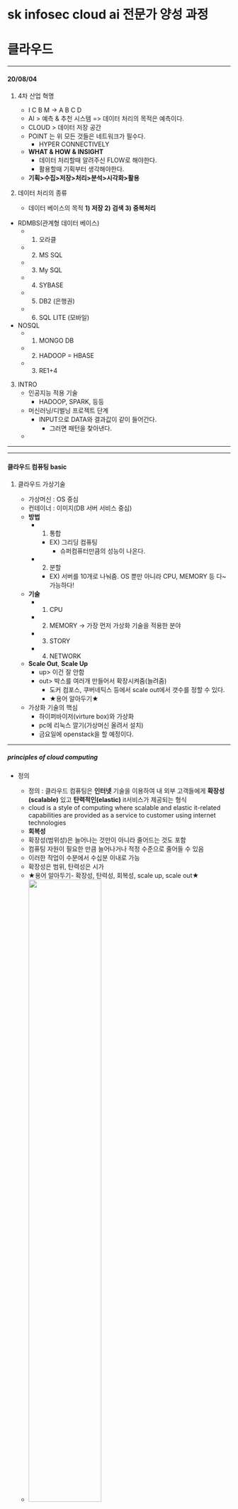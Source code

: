 # sk infosec cloud ai 전문가 양성 과정

# 클라우드 


***
#### 20/08/04
#### 
1. 4차 산업 혁명
    * I C B M -> A B C D
    * AI > 예측 & 추천 시스템 => 데이터 처리의 목적은 예측이다.
    * CLOUD > 데이터 저장 공간
    * POINT 는 위 모든 것들은 네트워크가 필수다.
        * HYPER CONNECTIVELY
    * __WHAT & HOW & INSIGHT__
        - 데이터 처리할때 알려주신 FLOW로 해야한다.
        - 활용할때 기획부터 생각해야한다.
    
    + __기획>수집>저장>처리>분석>시각화>활용__
           

2. 데이터 처리의 종류
    - 데이터 베이스의 목적 __1) 저장 2) 검색 3) 중복처리__
* RDMBS(관계형 데이터 베이스)
    - 1. 오라클
    - 2. MS SQL
    - 3. My SQL
    - 4. SYBASE
    - 5. DB2 (은행권)
    - 6. SQL LITE (모바일)
* NOSQL
    - 1. MONGO DB
    - 2. HADOOP = HBASE
    - 3. RE1+4


3. INTRO
    * 인공지능 적용 기술 
        - HADOOP, SPARK, 등등
    * 머신러닝/디벌닝 프로젝트 단계
        - INPUT으로 DATA와 결과값이 같이 들어간다.
            - 그러면 패턴을 찾아낸다.
    * 

***
***
#### 클라우드 컴퓨팅 basic

1. 클라우드 가상기술
    * 가상머신 : OS 중심
    * 컨테이너 : 이미지(DB 서버 서비스 중심)

    + __방법__
        - 1) 통합
            - EX) 그리딩 컴퓨팅
                - 슈퍼컴퓨터만큼의 성능이 나온다.
        - 2) 분할
            - EX) 서버를 10개로 나눠줌. OS 뿐만 아니라 CPU, MEMORY 등 다~ 가능하다!
    + __기술__
        - 1) CPU
        - 2) MEMORY -> 가장 먼저 가상화 기술을 적용한 분야
        - 3) STORY
        - 4) NETWORK
    + __Scale Out__, __Scale Up__
        - up> 이건 잘 안함
        - out> 박스를 여러개 만들어서 확장시켜줌(늘려줌)
            - 도커 컴포스, 쿠버네틱스 등에서 scale out에서 갯수를 정할 수 있다. 
            - ★용어 알아두기★

    * 가상화 기술의 핵심
        - 하이퍼바이저(virture box)와 가상화
        - pc에 리눅스 깔기(가상머신 올려서 설치)
        - 금요일에 openstack을 할 예정이다.  

***

##### principles of cloud computing
* 정의
    - 정의 : 클라우드 컴퓨팅은 __인터넷__ 기술을 이용하여 내 외부 고객들에게 __확장성(scalable)__ 있고 __탄력적인(elastic)__ it서비스가 제공되는 형식
    - cloud is a style of computing where scalable and elastic it-related capabilities are provided as a service to customer using internet technologies
    - __회복성__
    - 확장성(범위성)은 늘어나는 것만이 아니라 줄어드는 것도 포함
    - 컴퓨팅 자원이 필요한 만큼 늘어나거나 적정 수준으로 줄어들 수 있음
    - 이러한 작업이 수분에서 수십분 이내로 가능
    - 확장성은 범위, 탄력성은 시가
    - ★용어 알아두기- 확장성, 탄력성, 회복성, scale up, scale out★ 
    - <img src="/uploads/950ec59c2162630d5bc7f204b0667ee9/image.png" width = "60%"></img>
    - scale up/out 알아둬라
    - 위 확장성, 탄력성, 회복성은 가상화 기술 덕분이다.

    ***
    * *최근 사람들이 클라우드로 하고 싶은 것*
    1. 자동화
    2. 관리(장애대응(복구), 보안)
        - 최근 관리를 __오케스트레이션__ 이라는 단어를 쓴다.
    3. 오토 -> ai로 어떠한 시간대에 빠른 곳이 어딘지 확인할 수 있다.

***
***
***

#### 20/08/05

* __Service (at IT)__
    - 최종목표 : 고객 만족(CREATE VALUE)
        + 요구사항 (기능)
            - DATA 분석의 목적이 고객의 요구사항을 만족하는 것
            - EX) APPLE은 고객에게 요구사항을 만족시키기 위해 노력한다.
            - 뉴코아) VIP에게 요구사항을 물어봤다 <- 유럽풍으로 만들어 줄 것을 요구
        + 유지(복구 & 보안)
            - EX) ATM기기 24시간 서비스 -> 장애, 서비스 점검 기간 등등
            - 원래 24시간 약속을 하였으나, 서비스를 받으려고 했는데 받고싶을때 갔는데 안되는 것이 많아서 못하는 등등 유지가 잘 안되서 고객이 불만을 이야기하기 시작했다.
        ##### 결국 __요구사항__ 과 __유지__ 는 AND 조건이다!! 
        - <img src ="/uploads/6dc74b196840d16382d4efb862bd247c/image.png" width = "60%"></img>
        - ITIL
            - ITIL(Information Technology Infrastructure Library)은 'IT 서비스 관리' 분야에서 전세계적으로 검증 및 적용되는 유일한 표준모델(Best Practice)이다.
            - 1986년 영국정부 산하의 CCTA에 의해 개발된 IT 서비스 관리 분야의 업계 최고 실행 지침서이면서 IT 서비스 관리(ITSM)를 위한 품질 모델이기도 하다. (전세계 10,000여개 이상의 기업에서 적용)
            - IT에서 있어서 필요한 6개의 프레임워크(Key process & Best practice)로 구성되어 있다.
                1. Planning for Service Management
                2. Business Perspective
                3. Application Management
                4. Infrastructure Management
                5. Service Delivery
                6. Service Support
        - ITSM 
        - ISO20000 : ITIL과 ITSM이 잘 되고 있는지 인증하는 제도
        - [ITIL과 ITSM의 내용 블로그](https://cutewebi.tistory.com/720)

#### __★ 용어정리__
- .
    1. EVENT : 프로그램에 의해 감지되고 처리될 수 있는 동작이나 사건을 말한다
        - 상태가 조금이라도 변하면 EVENT가 발생한다고 말한다. 여러가지에 대한 로그가 있지만 변화가 있으면 발생되는 것이 이벤트이다. 
    2. INCIDENT : 장애, 임시 방편의 복구
        - 예를 들어 네트워크 선이 끊겼는데 이것을 손으로 잡고 있는 것 정도이다.
    3. PROBLEM : 근본원인
        - 예를 들어 끊긴 선을 새것으로 교체하는 것이다.
    4. BCP / DRP
        - 재해복구
        - BCP(Business continuity planning)
        - DRP(Disaster recovery planning )
        - BCM(Business continuity Management)
            - BCM 체계는 재난 또는 재해 발생시 고객에게 제품 또는 서비스를 지속적으로 공급하고 내부적으로는 재무 또는 운영적 영향을 최소화 시키고 비즈니스의 연속성을 확보하기 위한 경영관리 기법입니다.
            - BCM이 가장 잘 된 곳이 영국이다. 홍수 예방 훈련을 한 이후, 홈페이지에 올리구 보완점을 적어놓는다.
            - 런던시 홈페이지 들어가면 이런거 잘 되어있다.
        - 교육 = 지식전달 / 훈련 = 직접 해보고 몸으로 느끼는 것
        - 국제표준 ISO22301
        - 보안 ISO27001

    * 클라우드 활용 프로그램
        - 직방, 음악 스트리밍, 모바일 비즈니스 플랫폼 등등

    * 처음 들어가는 비용 -> CAPITAL 비용(Capex)
    * 나중에 들어가는 비용 -> OPERATION 비용(Opex)
        - it 부서는 벌어오기 보다는 돈을 자꾸 쓴다. 
        - 설득을 위한 tip : __1> 법 2> 돈 많이 벌어준다.(수악창출) 3> 비용을 절감한다고 이야기한다.(비용 절감)__ 
        - ex) 종이 -> 비용 절감, 보안 -> 방어를 못할 경우 피해액을 돈으로 계산

* 클라우드 컴퓨팅의 정의
    - 클라우드 컴퓨팅은 서비스 제공자의 최소한의 관리나 개입만으로도 신속하게 생성/제거/구성 할 ㅜㅅ 있는 공유 공간의 컴퓨팅 자원들을 언제, 어디서, 어떤 단말인지와 관계없이 필요할 때 편리하게 네트워크에 접속할 수 있게 하는 모델
    - [국가법령정보센터](http://www.law.go.kr/)
    - it를 해도 정보보호법 등이 필요하다. 
    
    - [클라우드컴퓨팅 발전 및 이용자 보호에 관한 법률](http://www.law.go.kr/lsSc.do?section=&menuId=1&subMenuId=15&tabMenuId=81&eventGubun=060101&query=%EA%B0%9C%EC%9D%B8%EC%A0%95%EB%B3%B4%EB%B3%B4%ED%98%B8%EB%B2%95#undefined)
    - <img src="/uploads/8b5cb3c60cf0c31bbe51392160e5fb86/image.png" width = "60%"></img>
    - <img src="/uploads/40f482b942c265f109e6c4f5544403f0/image.png" width = "60%"></img>
    - 인프라, os 전쟁의 이유 -> 표 참고
    - 드론 요즘 it 센터도 드론으로 한다.
    - 클라우드 마켓들이 많이 쓰고 있다.
* __클라우드로 얻는 이익들__
    - 1. 비용이 줄어든다.
    - 2. 자동화(automated)
    - 3. 온디멘드(확장성, 유연성, 탄력성)
    - 4. 이동성
    - 5. 자원에 대한 공유(multi tenancy)
    - 6. agility and scalability
    - 7. back to core business
    - 8. More IT functionality for a lower price
    - 클라우드 <-> 온프레미스

* __클라우드의 단점들__
    - 1. 인터넷이 안되면 클라우드를 못쓴다
    - 2. 보안
    - 3. 개인정보
    - 4. vendor에 종속됨 (aws->azure / azure->aws가 쉽지 않다)

* __★ 클라우드 용어(시험)__
======
- ![image](/uploads/169f55cebc10421af9e30c67c5a1b577/image.png)
    1. NIST
    2. CLOUD FOUNDATION 
    3. SaaS PaaS IaaS
    4. deployment model은 public, private, hybrid, community 가 있다.

* __클라우드 특징__
    1. 주문형 셀프 서비스
    2. 광대역망 액세스(네트워크를 이용한 any time, any place, any device로!)
    3. 자원 공동관리
    4. 빠른 요구탄력성
        - 비즈니스 상황에 따른 컴퓨팅자원의 탄력적 사용
    5. 도수제
        - pay per use, pay as you go
        - 기준을 만들고 평가한다.   
        * 네트워크란? : 쉽게 생각하면 통신이다. 서로 왔다갔다 메세지를 던지는게 규약이고 그렇게 정의된게 네트워크이다. 정확하게 규약대로 통신하자고 만든게 네트워크이다. 쓸 때 규약하는 것은 파일을 전송할때는 ftp로 21:21 쓴다. 이래야 파일이라고 생각한다.
        * 그렇닌까 네트워크는 통신이고 규약이다.

* DEPLOY MODEL

    1. PUBLIC
    - <img src="/uploads/1b8eae03311893814a38b1d3ed0be97a/image.png" width = "60%"></img>
        - 퍼블릭클라우드인프라는인터넷을통해공개적으로사용가능
        - IT 인프라는퍼블릭클라우드서비스를제공하는업체가소유
        - 클라우드서비스이용자를제한하지않는방식
        - 인터넷접속이가능한모든사용자를위한클라우드서비스
        - 서비스내부에저장된데이터나서버자원은사용자별로권한관리
        - 사용자간에데이터간섭이없도록관리(Multi-Tenancy)
    2. PRIVATE
    - <img src="/uploads/ac7d715236aa74b27cb332f773421fb4/image.png" width = "60%"></img>
        - 프라이빗클라우드는폐쇄적인구조로운영
        - 특정기업의특정사용자만을대상으로하는클라우드서비스
        - 컴퓨팅자원과저장데이터가기업내부에저장
        - 자원과데이터의제어권을기업자체에서가지고있음
        - 물리적인데이터보안측면이퍼블릭클라우드보다강함
        - IT 인프라는해당기관또는타사에의해관리
    3. COMMUNITY
    4. HYBRID
    ***
    - ![image](/uploads/25628abb9d5a4124773cc18f5fa4bb10/image.png)
    * __차세대 네트워크__
        - 송신자 수신자만 있으면 좋은데 그게 안되서 SWITCH, ROUTER 등 여러가지 경로에 의해 공유한다. 이게 다 장비였는데, 네트워크에 관한 용어 중에서 SDN, NFV 등이라는 게 나왔다.
        - "영국의 손흥민 VS 서울의 아이" SK 광고 다~ 차세대 네트워크를 활용한거다.
            - __SDN : SOFT DEFINE NETWORK__
                - 소프트웨어도 네트워크로 지정하자
            - __NFV : NETWORK FUNCTION VIRTURE__
                - 네트워크도 가상기술을 활용하자
    <span style = "color:gray">
    + 알고리즘 = 프로그래밍
        > 무엇을 할까를 고민을 많이 해봐라
        > 어떻게 업무를 할까?
        > 회사에 간다고 할때 제일 중요한 것은 업무이다.
        > __업무를 빨리 파악하는게 중요하다.__
    + 인공지능과 보안
        > - __인공지능을 활용한 보안__ 
        >       - 결정할 수 있는 사람이 별로 없다. 인공지능이 이러한 결정을 도와줄 수 있다.
                - 잘 못 결정하면 뒤집어진다. 관제에서는 이러한 상황에 해결이 아니라 결정을 물어본다. 이럴때 AI로 도움을 주기 위한 이러한 것들을 하면 좋다.
                - 한국 전파 연구소에서 VNP 테스트 해서 인가 허가가 나야 공공에 솔루션이 들어갈 수 있다.
                - 백신 프로그램에 대한 인공지능 접목
                - __보안 안에서 인공지능 활용__
        > - __인공지능 기능에 대한 보안__
                - 인공지능 칩셋 위협 및 취약점
                - 머신러닝/딥러닝 모델링 위협 및 취약점
                - 데이터 처리 취약점
    </span>
    
<span style = "color:red">
point  1. 네트워크  2. virture machine
</span>
    
***
- ![image](/uploads/0aadad92410f6b29a6a0b031cb6c631d/image.png)
- container는 보통 리눅스로 깐다.
- container는 서비스 단위이다. os랑은 별 상관 없다.
***
#### 가상화(virtualizaion)
* __이거 시험문제로 출제될 예정이다. ★__
         
* 실제로 존재하지 않는 것을 존재하는 것처럼 보여줌 
    - 70's IBM에서 시도
    - 대상 : 모든 IT 자원들
    - 방법
        1. 자원 가상화
            - 물리적 자원을 다른 특성을 지닌 별도의 논리자원으로 보여주는 것
                - HDD(하드웨어)는 FS(WINDOW = NTFS / LINUX = EXT4)
                - MEMORY(메모리)는 주소(address)형식이다.
            - 가상메모리 = 주기억장치(물리적 메모리) + 보조기억장치(하드디스크)
            - 특히 메모리쪽에 있는 것들!!
        2. 자원 분할
            - 단일 물리 자원을 논리적으로 분할하여 별도의 물리자원으로 인식, 동작
            - 서버 가상화 : 한대의 서버 위에서 여러 개의 os를 동시에 운영
        3. 자원 통합 
            - 복수의 물리 자원을 논리적으로 통합하여 단일한 물리 자원처럼 동작
            - 서버 클러스트링
            
        + __즉, 모드 it자원에 가상화를 적용할 수 있다.__

        ***

        1. 서버 분할
            * 파티셔닝
            * 가상머신
        2. 서버 통합
            - 클러스터링
            * HA 클러스터링 : 복수의 서버를 통합하여 단일 서버 이상의 높은 가용성 지원
            * 부하분산 클러스터링 (= 로드밸런스) 
                + (1) 로드 밸런스(ROAD BALANCE) : 이것들을 분산하는 것의 기능을 알아야한다.
                + (2) 우선순위를 만든다
                + (3) 로드밸런스를 할때 서버 통합들을 한다.
                + 컨테이너 만드는데 활용한다.
                + [정리하기 다음의 링크 보고](https://asfirstalways.tistory.com/320)

        ***
        <img src = "/uploads/fe69a9b914c2357b97012e18ff4ab553/image.png" width = "60%"></img>


        
|레이드 |설명|
|-------|------------------------------------------:|
|raid 0|Striped disk array without fault tolerance|
|raid 1|Mirroring and duplexing|
|raid 2|Hamming code ECC|
|raid 3|Parallel transfer with parity|
|raid 4|Independent data disks with shared parity disk|
|raid 5|Independent data disks with distributed parity blocks|
        * raid5라면? 디스크를 5개를 만드는 것
        * [raid 개념](https://raisonde.tistory.com/entry/RAID0%EB%B6%80%ED%84%B0-RAID7%EA%B9%8C%EC%A7%80-%EB%AA%A8%EB%93%A0-RAID%EA%B5%AC%EC%84%B1%EC%9D%84-%EC%95%8C%EC%95%84%EB%B3%B4%EC%9E%90)

        ***
        * __SDN__ : 개방형 API를 사용하여 소프트웨어 애플리케이션을 통해 중앙에서 제어되는 방식으로 네트워크 동작을 프로그래밍할 수 있도록 해줍니다. 기존의 폐쇄형 네트워크 플랫폼을 개방하고 공통 SDN 제어 계층을 구현함으로써 사업자는 기본 네트워크 기술의 복잡성에 상관없이 전체 네트워크와 해당 장치를 일관성 있게 관리할 수 있습니다.
|부분|방법|
|----------|-----|
|APPLICATION|S/W|
|CONTROL|S/W|
|DATA 통신|H/W|
                - 위 표를 하드웨어 하나로 3개 다 만드는게 SDN이다. 
                - 각 부분들을 각각 연결해야한다.
                - CONTROL -> APPLICATION : NBA
                - CONTROL -> DATA통신 : SBA
            - 가상화를 하드웨어로 만들 때 장점 : 속도가 빨라진다.
            - 가상화를 소프트웨어로 만들 때 장점 : 비용이 절감된다.
        ***
        * __NFV__ : 범용PC에 NETWORK기능을 가상화한다. 스위치 10개 라우터 2개, 방화벽 2개 등 만든다.
            - 장비를 살 필요 없이 가상화로 기능을 구성할 수 있다. 이게 바로 NFV 기능이다.
        + __SDDC__ : soft design data center
            : 기능들을 전부다 가상화시키고 소프트화한다. 기기가 온도 습도 다 알아준다. 정말 하드웨어에 관한 것은 어쩔 수 없지만 컨트롤하는 부분을 소프트웨어로 define해준다. 따라서 it 센터가 작아도 할 수 있다.
                + 전력적으로 줄일 수 있다.(__비용 감소__)
        
        <span style = "color:blue">
        

        - *__비용감소__*
        - *__자원 활용성__*
        - *__높은 확장성(서버 등)__*
        - *__가용성__*
        - *__운영관리__*    
    </span>  
    + ![image](/uploads/924757138bd472e48f6b413605213a4c/image.png)
    - 이런 것들도 다 알아야 한다.
    - __VLAN__ : 물리적인 포트들을 논리적으로 가상화 시키는 것이다.
    * TYPE
        -  하드웨어 구성요소 
            - 서버 
            - 스토리지 
            - 네트워크 인터페이스 카드 
            - 스위치 
        - 기능 
            - 서버수, 
            - CPU, 캐시, 
            - 스토리지 시스템 
            - I/O • 하이퍼바이저 
            - 가상머신 
            - 가상 네트워크 
            - 가상 네트워크 기능(VNF) 
            - 확장성

******


### vagrant 실습
- ![image](/uploads/3425778d59d107ecb6ff68b7f856995d/image.png)
1. 가상머신 설치
2. vagrant 설치
3. vagrant 설치 후 실행
4. cmd창 열어서 다음 입력
<pre><code>
vagrant version
C:\> mkdir virtual-test
C:\> cd virtual-test
C:\virtual-test> vagrant box add ubuntu/trusty64
C:\virtual-test> vagrant init ubuntu/trusty64
</code></pre>
5. 메모장으로 열어서 수정하기
- <img src="/uploads/b6f59345a3c90d8981af7629e4f0e72e/image.png" width ="40%"></img>
- <img src="/uploads/132a51a7093b0a40957468fb81a1c173/image.png" width ="40%"></img>
- <img src="/uploads/7bf40afbcac289762f35eeeeb8799d3f/image.png" width ="40%"></img>
- 위와 같이 수정 후 저장
6. ```vagrant up``` 입력
- ![image](/uploads/a35ff3b4b3782bd0f67c5a5abf44ebaa/image.png)
7. id, pw는 vagrant로 초기화
8. window와 linux 공유하기
    - ![image](/uploads/3df20a068a320f979decd07a732e9d0a/image.png)
    - 1) mkdir로 testing 파일 만들기
    - 2)<img src="/uploads/afc70ba203eded38462a39d55ae27990/image.png" width ="80%"></img>
    - halt로 재시작 후 up한다.
    - 이후 virture box 내에서 ls하면 화면이 추가된 것을 확인할 수 있다.


***
***

#### 20/08/06

* 책 추천 : 모두의 딥러닝

* 복습 및 추가
    * 가상화의 장점
        - 비용 감소
        - 자원(리소스)의 유효 활용
        - 높은 확장성
        - 가용성 향상
            - 가용성이란? 얼마나 계속해서 쓸 수 있도록 하는가?
            - 보안의 3요소 
                1. 기밀성 : 비 인가된 사람이 들어올 수 없다.
                    - by 암호화
                2. 무결성 : 자산의 완전성과 정확성을 보장
                    - by __해시__ 알고리즘
                    - 해시는 블록체인에서 많이 쓴다. 그리고 비밀번호에도 많이 씀!!!
                    - sam파일에 가면 window pw알 수 있다. 
                3. 가용성 : 인가된 사람이 쓸 수 있다.
                    - 고객의 서비스 만족등 기능 + 유지이다. 이게 보안에서도 실제저으로 사용하기 원하는데 사용ㅇㄹ 못하면 문제가 있다고 판단한다. 가용성을 떨어뜨리게 한다.
                    - 가용성 계산식 >  운영-장애난 시간 / 운영시간
                    - 99.88%이상 되어야 한다.
                    * __downtime__ 이란
                        - __planed down time__ : update, upgrade
                        - __unplaned down time__ : 장애
                            - sla 작성 시 이런 내용 주의해야한다.
                            - point는 planed down time이 가용성 계산식에 어떻게 처리되어야 하는가(장애난 시간 포함 불포함)
                    - __가용성__ 이란 그럼 무엇인가?
                        
        - 운영관리 개선
            - PDCA이론이란?
                - PLAN DO CHECH ACT
                - 미국 데밍이론 / IT 프레임워크
                - 목적 : __개선__
                    - 기준 -> 평가 -> PDCA를 계속함 -> 개선
                    - EX) 공공기관의 기준 = 법, 선진사례, 
            - 데이터 분석하러 가서 젤 먼저 할일 : __현황파악__
                - 즉, 업무분석
                - 경영 컨설팅 -> 돈 많이 범
            - 현황파악 과정
                1. 조직도 보기
                    - 직무기술서가 정확하게 DEFINE되어 있는게 직무기술서. 조직도라함. 연봉 협상에 해당됨
                2. 시스템 구성도 / 네트워크 구성도 확인
                3. 사내 업무 분석

### 도커

* 컨테이너 어플리케이션이 중요해서 사용한다.
* virture machine에 비해 성능 손실이 적고 가볍고 이식성이 좋다
* 단 인터넷이 안되는 회사의 경우 
    - 인트라넷 안에서도 도커 이용할 수 있다.
    - 대부분 리눅스에서 사용한다. 
    - 컨테ㅣ너가 하나의 os를 고유한다.
    - cpu를 가상화하지는 않는다. 
    - EC2로 컨테이너를 해볼 기회가 있다.
    
### DB
* <img src = "/uploads/5ad885ba7cbfd8f825ff52d8a69b94fe/image.png" width = "60%"></img>

<span style = "color:gray">
* 포트폴리오 -> 이 병원에 10년간 다닌다는 전제하에 포트폴리오로 작성한 사람이 합격했다.
* sk에서 합격시켜준다고 하더라도 공부 많이 하고 들어가라!
</span>

### MSA (마이크로 서비스)
* 서비스를 작게 쪼개는 것
* 회원관리
    - 회원 등록
    - 회원 조회
    - 회원 수정
    - 회원 탈퇴 등등...
- 그렇게 다 나누면 장애가 발생하더라도 ok
- 카카오, 배민 쪽은 MSA를 많이 도입하고, 대기업도 도입하고자 한다.
- 왜냐하면 유연한 조직이 됨
- [MSA를 통한 유연한 조직&서비스](https://velog.io/@tedigom/MSA-%EC%A0%9C%EB%8C%80%EB%A1%9C-%EC%9D%B4%ED%95%B4%ED%95%98%EA%B8%B0-1-MSA%EC%9D%98-%EA%B8%B0%EB%B3%B8-%EA%B0%9C%EB%85%90-3sk28yrv0e)
- MSA를 도입하기 가장 좋은 환경은 __컨테이너 -> 도커!__

* __MSA를 구현할 때 고려사항__
    - <span style = "color:red">(1) 업무파악(현황분석)</span>
    - <span style = "color:red">(2) 식별(분할)</span>
    - <span style = "color:red">(3) 인터페이스</span>
    - <span style = "color:red">(4) 관리(장애,보안)</span>

  
    * bridge방식
        - .
    * host방식
        - 리눅스와 연결하는 것
    ##### docker file로 서버구축 명령어

    |명령어|설명|명령어 |설명|
    |:------|:-------------------|:------|:-------------------|
    |FROM| 베이스 이미지 지정 |ADD| 파일 및 디렉터리 추가|
    |MAINTAINER| Dockerfile 생성자 |COPY| 파일 복사|
    |RUN| 커맨드 실행 |VOLUME| 볼륨 마운트|
    |CMD| 데몬 실행 |ENTRYPOINT| 데몬 실행|
    |LABEL| 라벨 설정 |USER| 사용자 설정|
    |EXPOSE |포트 export |WORKDIR| 작업 디렉터리 지정|
    |ENV |환경 변수 설정 |ONBUILD |build 완료 후 실행될 명령어|

---
* 기업에서 젠킨스, 일렉트리 서치 등을 많이 쓴다.

    ##### 컨테이너통합관리(Docker Compose)
    |서브| 커맨드 설명|
    |-----|----------|
    |up | 컨테이너 생성 및 구동|
    |scale | 생성할 컨테이너 개수 지정|
    |ps | 컨테이너 목록 확인|
    |logs | 컨테이너 로그 출력|
    |run | 컨테이너 실행|
    |start | 컨테이너 구동|
    |stop | 컨테이너 중지|
    |restart | 컨테이너 재기동|
    |kill | 실행중인 컨테이너 강제 종료|
    |rm | 컨테이너 삭제|


* YAML파일
    - TXT로 썼지만, YAML로 해야한다.

#### Apache Hadoop
* 하둡
    * 수집 및 정제된 데이터를 효과적으로 분석하는 기술 필요
    * 대량의 작업을 병렬 및 분산 처리하여 성능 향상
        - 과거의 BIG DATA -> GFS(google file system) 
            - : 구글에서 생각하다 보니, 빅데이터 하다 인공지능하면 시간이 너무 많이 들었다. GFS를 고안했다. __MapReduce__ 를 써서 했더니 속도도 빨랐다. 엄청난 속도로 검색 가능
            - 이에 hadoop진영에서 이러한 것들을 만들었다. 그래서 hadoop이 이겼다.
    * 병렬시스템 : 처리를위해CPU 등자원을데이터버스나로컬통신시스템             등으로연결하여분할된작업을병렬로동시에처리하여속도를빠르게한 시스템

    * 분산시스템 :  네트워크상의분산된컴퓨터를단일시스템형태로운영하는
        시스템으로써분산시스템에속한각노드는독립된시스템이있어야하며
        독립컴퓨터의집합으로만들었으나단일시스템의역할을수행

    * HDFS(Hadoop Distributed File System)
        - 맵리듀스 : 하나의 큰 데이터를 여러개의 조각으로 나누어 처리하는 map단계이다.
        - map으로 들어가서 reduce로 나오는 알고리즘이다.

    * 기본 data block의 크기는 64mb가 기본이며 여러 node에 복사본을 생성한다.
    * [맵리듀스](https://terms.naver.com/entry.nhn?docId=3386313&cid=58370&categoryId=58370)
    * ![image](/uploads/41cf4e41c531b6da889541d513475856/image.png)
    * ![image](/uploads/ef1e07530817e760dffe74383a089665/image.png)
    * ![image](/uploads/5a973538238fe759db49043b84be2dbd/image.png)
    * ======================================================================
    * 여기서 이에 대한 대체점으로 SPARK를 만들었다.

#### OPEN STACK
* Cloud Computing Platform software
    - iaas cloud에서 사용됨
    - 라이센스 없이 사용 가능하다
    - 사람들이 클라우드를 쓴다 = 가상서버 내 서비스를 선택해서 서버를 구현하여 쓰겠다는 소리이다.
    - 서비스 선택은 내가 하는 것이다.
    - *실습은 azure로 하면 들어가서 설정하는 방법을 하는 것이다. file server 만들라고 하면 만들고, 방화벽 만들어서 셋팅할 예정이다. 이게 aws와 azure에서 배우는 내용이다.*
    - point는 aws와 azure의 용어를 알아들어야 한다.
    - ex) E2C != ? 있긴 있음
    - *시험문제는 다룰 수 있는 방법을 이야기하는 것이다.*
        1. GUI 마우스로 할 수 있다.
        2. command(명령어)로 할 수 있다. -> powershell로 명령어 쳐서 쓴다.
        3. program 프로그램 돌릴 수 있다.

* single sign이 보완적으로 더 낫다.
    - tocken에 따라서 왔다고 확인하고, 이것을 키스톤이라고 한다.
    - ![image](/uploads/98564e61eddf08244213e6a64ead2e13/image.png)
    - aws와 azure가 이러한 open stack을 더 사용하기 쉽게 만들어준다.


* nova
    - 
* glance
    - 
* cinder
    - 
* swift
    - 오브젝트 스토리지 서비스 저장
    - 다른 서비스와 달리 단독으로 구성
    - 클라우드 스토리지 서비스 구성
* neutron
    - 버전에 따라 다른데 네트워크 설정을 담당한다.
    - 

***
* 오픈스텍 실습
    - user1, user2등 이름(영문)으로 적기!
    - 유니크한게 좋다.
    
### 2020/08/07
### 오픈스택 설치
<span style = "color:gray">
심사갈 때 보통 리눅스 명령어, 도스 명령어들을 알아야 한다. 
net share은 안된다고 말한다. c는 기본공유하면 안된다. 

그 이유는???

    - ipc는 프린트 할때 쓰는 것(어쩔 수 없는 부분)
    - 해커가 해킹을 했을 때 보통 하는게 기본공유를 찔러서 금방 들어올 수 있다.
    - 한대라도 기본공유가 풀려있는 경우 네트워크를 통해서 다 다들어올 수 있다.
아이피 주소를 알면 바로 크래킹 가능하기 때문이다.
[net share1](http://blog.daum.net/99lib/336)
[net share2](http://itwiki.kr/w/%EC%9C%88%EB%8F%84%EC%9A%B0_net_share)
</span>

#### SDN
- SDN/OPEN FLOW 기술 개요
- 5G는 갔다. 이제 6G를 준비해야한다.
- 3가지 부분으로 만든다.
1. DATA PLANE 영역 : 데이터 전송을 담당하는 하드웨어 영역
2. CONTROL PLANE 영역 : 운영체제 기능을 담당하는 소프트웨어 영역
3. APPLICATION 영역 : 네트워크 지능화 기능을 담당하는 소프트웨어 영역
* __여기 이야기 2번하심, 개중요함__
- 원래는 중앙집중형 환경에서는 소프트웨어 영역과 하드웨어 영역을 분리함으로써 전체 네트워크는 중앙의 컨트롤 플레인을 통해 단일화
- 이렇게 중앙집중형 환경을 하려면 표준화가 필요하다. 그게 바로 다 소프트웨어로 표준화 시키겠다는 이야기이다.
- 시스코의 벤더에 종속되어서 사람들이 싫어한다. 그래서 이것들을 종속되지 않도록 전체적ㅇ로 다 같이 쓰기 위해서 __표준화__ 가 필요한 것이고, 이것들을 위해 만들어 놓고 OPEN FLOW가 그거고 여기서 상태 확인하고 명령 내리는게 OPEN INTERFACE이다.
- 위로 간다 : NORTH BOUND INTERFACE => __NBI__
- 아래로 간다 : SOUTH BOUND INTERFACE => __SBI__
- ![image](/uploads/dc04c26cfc62dd86651e6c65562936f6/image.png)
* 데이터 분석
<span style = 'color:red'>
    - __1> 회귀분석__
    - __2> 상관관계__
    - __3> 가설검증__
</span>


#### NFV

* 가상화 네트워크 기능을 만든다.
    - (1) 분리
    - (2) 유연성
    - (3) 동적운영
1. NFVI(Network Functions Virtualization Infrastructure, 네트워크 기능 가상화 인프라스트럭처) 블록 
    - 전체 아키첵처의 기반 
    - 가상 머신을 담은 하드웨어, 가상화를 구현하는 소프트웨어 및 가상화된 자 원이 이 블록에 포함 
    - *__가상화__ 를 SDN으로 구현한다!!*
2. VNF(Virtualized Network Function, 가상화 네트워크 기능) 블록
    -  VNF블록은 NFVI에서 제공하는 가상 머신을 사용
    - 그 위에 가상화된 네트워크 기능을 구현하는 소프트웨어를 추가해 NFVI위 에 구성
3. 관리 : mano블록 
    - 자원을 생성하고 삭제한다. => management

<span>
- 4번 오케스트레이터가 판단
- 5번 만들어야 한다고 말함 -> 가상화 vim에 명령을 입력하고 다 만들면 다시 7번 오케스트레이션에서 확인하다.
- 8번 그렇다면 이후 vnf 관리자에게 넘어가서 기능들을 vnf로 만들어야 한다고 명령한다.
- 그러면 em이라던가 vnf가 만드니 이후 다 만들었다고 보고한다. 
</span>


***
- window에서는 activity directory라는 것을 많이 사용한다.
- cloud에서의 자격과 각각의 instance라던가 할 수 있는지 정해놓는게 중요
- r back이 역할기반이라고 한다. 역할에 따라서 권한을 주고 뺏는 등 인증에 대한 것들 여러가지 것들이 필요하다


### issue
1. 가용성에 대한 issue
    - sk, kt화재 등등
2. aws 서울 리전 장애 발생
    - 쿠팡, 나이키 등 여러가지 서비스 에서 영향을 받음(클라우드)
3. city은행
    - 

* __iso/iec 27001 domains & controls__

* BYOD(Bring Your Own Device)

* __보안__

|취약점|위협|
|-------------------|------------|
|내부 |외부|
|접근통제(root, admin)와 같은 슈퍼권한을 통제|해킹 해커 들이 공격하는 것|
|불필요한 서비스 통제 (test계정 같은 것, 유지보수 업체가 쓰는 계정 등)|    |

이러한 것들을 리스크라고 한다.
* 리스크(risk)란?
- <img src = "/uploads/0ef50c6ad147e4329448ea1d75914fb5/image.png" width = "60%"></img>
- mitigration : 리스크를 줄인다
- __★ risk는 클라우드 보안 시험문제 나온다 ★__

* 공용계정 사용 x인 이유
    - 누가 했는지 모른다. 그래서 1인 1계정을 사용한다.

* 유지보수 업체가 쓰는거 사용 ㄴㄴ
    - 왜냐하면 유지보수 업체가 바뀔 수 있기 때문이다.
* tirple -A
    - __인증과 인가의 차이__

    |인증|인가|
    |:---------------:|:--------------------:|
    |너가 맞는지 확인하는 것|그사람이 가지고 있는 권한이 무엇인지 , 부여하는 것|
    - 3A가 무엇이냐

* __SLA란?__
    - Service Level Agreement
    - 총 5페이지인데 다 잘 보기
    - 결론 : __cloud내에 sla를 잘 구성해야한다.__
    - [SLA](http://blog.naver.com/PostView.nhn?blogId=bnhuyf3&logNo=220248595259)

* __클라우드 컴퓨터 이전 과제__
    - 어떤시스템을클라우드서비스로전환할것인가?
    - 현재사용하고있는데이터를어떻게전환할것인가?
    - 기존시스템과의연계가필요하거나통합이기술적으로가능한가?
    - 기존소프트웨어라인선스를클라우드환경에서사용가능한가?
    - 가상CPU 코어환경에서소프트웨어라이선스비용은합리적인가?
    - 마이그레이션에어떠한기술을사용할것인가?
    - 클라우드로전환시점은언제로정할것인가?

***
***
***
## AZURE

* 네트워크를 보는 순간 문제점을 찾아내는 눈을 키워라
- 외부망, 내부망과의 연결 ?
    - ![image](/uploads/6d293f537e8323ea4bbe2c06b3511d3f/image.png)
    
    * __<클라우드 공부 순서>__
    * 사용자 및 그룹의 중요성
    * 시스템(인스턴스) 생성 및 설정
    * 인스턴스 서비스 구성
    * 인스턴스 서비스 운영 *(모니터, 관리)* => BACK UP은 어떻게? 장애대응은 어떻게? 이러한 것들을 설정하고 만들어야 함!
    * 과금 청구(기준, 평가 등등)

1. AZURE 사용자 및 그룹
* 사용자 및 그룹 관리
    - 권할을 주고 뺏을 수 있다.
    - 사이트를 보면 사용자 및 그룹 계정 만들 수 있다.
    - 사용자 관리에 대한 것들!
* ACTIVE DIRECTORY
    - AWS에는 없고 AZURE에만 가능하다
    - 한꺼번에 계정관리를 할 수 있다.
* LAB같은거 하면 할 수 있당.

* 시험 많이 나옴
    * MAC
    * DAC
    * RBAC

* 권한 설정
    - 적절성(적합성) => 최소권한 -> 과도
        - IAM (ID ACCESS MANAGEMENT)
        - 그래서 이런거 다 해놔야 한다!
    - 관리자 권한
        - ADMIN, ADMINISRATER이란 명을 쓰지 말라
* 리소스 범위
    - 리소스 그룹 및 개별 리소스에 대한 역할을 할당 할 수 있다.
    - 리소스는 상위 리소스에서 역할 할당을 상속받음
* 역할 할당
    1. 사용자
        - 구독과 관련된 AD의 조직 사용자에게 할당
        - OR 같은 디렉터리에 있는 외부 MICROSOFT 계정
    2. 그룹
        - AZURE AD 보안 그룹에 할당 됨
        - 우수 사례 : 그룹을 통한 액세스 관리, 역할 추가 및 사용자 할당
    3. 서비스 주체
        - 디렉토리에서 서비스 프린시 펄로 표현된 서비스 ID 
        - AZURE AD로 인증하고 서로 안전하게 통신

    * 최근 음성인식이 HOT ISSUE
* RBAC
    - RBAC을 사용한 사용자 엑세스 부여
* ENTERPRISE ADMINISTRATOR
    - 전체 다 관리하는 것

***

2. 모니터링 기능
[AZURE 사이트](https://docs.microsoft.com/ko-kr/azure/azure-monitor/overview#:~:text=%EB%B6%84%EC%84%9D,%20%EA%B2%BD%EA%B3%A0,%20%EC%99%B8%EB%B6%80%20%EC%8B%9C%EC%8A%A4%ED%85%9C%EC%9C%BC%EB%A1%9C%20%EC%8A%A4%ED%8A%B8%EB%A6%AC%EB%B0%8D%20%EB%93%B1%EC%9D%98%20%EC%97%AC%EB%9F%AC%20%ED%95%A8%EC%88%98%EA%B0%80%20%EC%9E%88%EC%8A%B5%EB%8B%88%EB%8B%A4.On%20the)
* 주요 기능
    - MONITOR&VISUALIZE METRICS
    - QUERY & ANALYZE LOGS
    - SETUP ALERT&ACTIONS
* Alerts 띄우기 가능
    - 통합된 저작환경
    - 향상된 작업 흐름 및 경고 알림
    - 하나의 보기로 통합
    - 사람이 설정할 수 있다. 새롭게 ~하겠다공
* 경고 규칙 만들기
    - 대상 기준 논리를 사용하여 경고 조건 정의
    - 메일로도 보내고 여러가지 확인할 수 있다.
* 이벤트 카테고리
* 활동 로그 및 로그 분석
    - power bi라는 시각화 툴을 사용하여 쓸 수 있도록 한다. 
    - 이거는 안들어가있다.

3. 스토리지
* azure 저장소
* 세가지 범주
    - 가상 컴퓨터용 저장소
    - 비정형 저장소
 
* 스토리지 액세스 도구들
    - azure port
    - storage explorer
    - power shell

4. 가상머신
    - 가상 머신 계획
    - 가상 머신 만들기
    - 가상 머신 구성
    - 가상 머신 저장소 구성
    - 가상 머신 관리
    * web, db 서버 등등 만들고~ 방화벽 만들어서 연동하는 것들!

5. 온 프레미스 대 azure가상 머신
    - 가상머신 만들기
        - 가상머신 배포 도구
[azure 기본사항 학습 경로](https://docs.microsoft.com/ko-kr/learn/paths/azure-fundamentals/)
- 총 9시간 48분이면 azure 다 배운다.